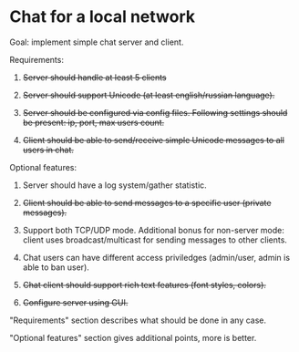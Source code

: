 Chat for a local network
========

Goal: implement simple chat server and client.

Requirements:

1. ~~Server should handle at least 5 clients~~

2. ~~Server should support Unicode (at least english/russian language).~~

3. ~~Server should be configured via config files. Following settings should be present: ip, port, max users count.~~

4. ~~Client should be able to send/receive simple Unicode messages to all users in chat.~~


Optional features:

1. Server should have a log system/gather statistic.

2. ~~Client should be able to send messages to a specific user (private messages).~~

3. Support both TCP/UDP mode. Additional bonus for non-server mode: client uses broadcast/multicast for sending messages to other clients.

4. Chat users can have different access priviledges (admin/user, admin is able to ban user).

5. ~~Chat client should support rich text features (font styles, colors).~~

6. ~~Configure server using GUI.~~

"Requirements" section describes what should be done in any case.

"Optional features" section gives additional points, more is better.